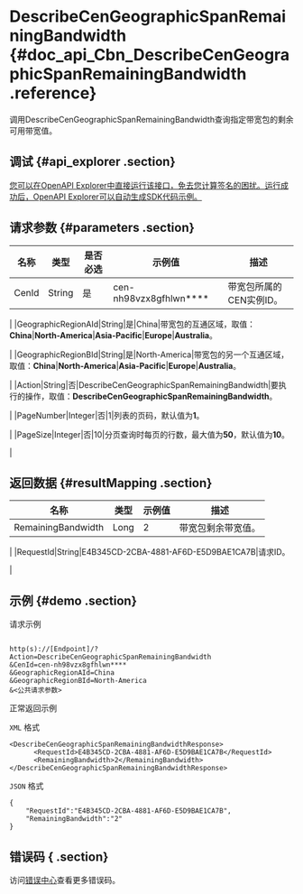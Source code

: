 # DescribeCenGeographicSpanRemainingBandwidth {#doc_api_Cbn_DescribeCenGeographicSpanRemainingBandwidth .reference}

调用DescribeCenGeographicSpanRemainingBandwidth查询指定带宽包的剩余可用带宽值。

## 调试 {#api_explorer .section}

[您可以在OpenAPI Explorer中直接运行该接口，免去您计算签名的困扰。运行成功后，OpenAPI Explorer可以自动生成SDK代码示例。](https://api.aliyun.com/#product=Cbn&api=DescribeCenGeographicSpanRemainingBandwidth&type=RPC&version=2017-09-12)

## 请求参数 {#parameters .section}

|名称|类型|是否必选|示例值|描述|
|--|--|----|---|--|
|CenId|String|是|cen-nh98vzx8gfhlwn\*\*\*\*|带宽包所属的CEN实例ID。

 |
|GeographicRegionAId|String|是|China|带宽包的互通区域，取值：**China**|**North-America**|**Asia-Pacific**|**Europe**|**Australia**。

 |
|GeographicRegionBId|String|是|North-America|带宽包的另一个互通区域，取值：**China**|**North-America**|**Asia-Pacific**|**Europe**|**Australia**。

 |
|Action|String|否|DescribeCenGeographicSpanRemainingBandwidth|要执行的操作，取值：**DescribeCenGeographicSpanRemainingBandwidth**。

 |
|PageNumber|Integer|否|1|列表的页码，默认值为**1**。

 |
|PageSize|Integer|否|10|分页查询时每页的行数，最大值为**50**，默认值为**10**。

 |

## 返回数据 {#resultMapping .section}

|名称|类型|示例值|描述|
|--|--|---|--|
|RemainingBandwidth|Long|2|带宽包剩余带宽值。

 |
|RequestId|String|E4B345CD-2CBA-4881-AF6D-E5D9BAE1CA7B|请求ID。

 |

## 示例 {#demo .section}

请求示例

``` {#request_demo}

http(s)://[Endpoint]/?Action=DescribeCenGeographicSpanRemainingBandwidth
&CenId=cen-nh98vzx8gfhlwn****
&GeographicRegionAId=China
&GeographicRegionBId=North-America
&<公共请求参数>

```

正常返回示例

`XML` 格式

``` {#xml_return_success_demo}
<DescribeCenGeographicSpanRemainingBandwidthResponse>
      <RequestId>E4B345CD-2CBA-4881-AF6D-E5D9BAE1CA7B</RequestId>
      <RemainingBandwidth>2</RemainingBandwidth>
</DescribeCenGeographicSpanRemainingBandwidthResponse>
```

`JSON` 格式

``` {#json_return_success_demo}
{
	"RequestId":"E4B345CD-2CBA-4881-AF6D-E5D9BAE1CA7B",
	"RemainingBandwidth":"2"
}
```

## 错误码 { .section}

访问[错误中心](https://error-center.aliyun.com/status/product/Cbn)查看更多错误码。


